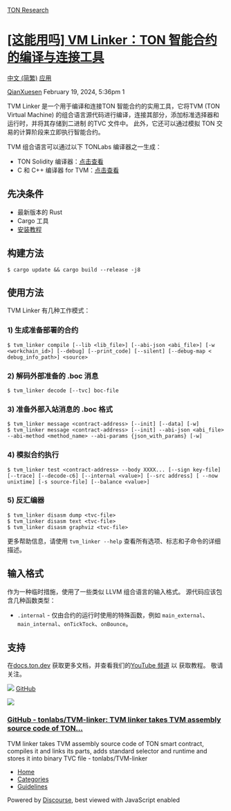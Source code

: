[TON Research](/)

# [\[这能用吗\] VM Linker：TON 智能合约的编译与连接工具](/t/vm-linker-ton/396)

[中文 (简繁)](/c/zh/application/55)  [应用](/c/zh/application/55) 

    

[QianXuesen](https://tonresear.ch/u/QianXuesen)   February 19, 2024, 5:36pm  1

TVM Linker 是一个用于编译和连接TON 智能合约的实用工具，它将TVM (TON Virtual Machine) 的组合语言源代码进行编译，连接其部分，添加标准选择器和运行时，并将其存储到二进制 的TVC 文件中。 此外，它还可以通过模拟 TON 交易的计算阶段来立即执行智能合约。

TVM 组合语言可以通过以下 TONLabs 编译器之一生成：

*   TON Solidity 编译器：[点击查看](https://github.com/tonlabs/TON-Solidity-Compiler)
*   C 和 C++ 编译器 for TVM：[点击查看](https://github.com/tonlabs/TON-Compiler)

## [](#h-1)先决条件

*   最新版本的 Rust
*   Cargo 工具
*   [安装教程](https://doc.rust-lang.org/cargo/getting-started/installation.html)

## [](#h-2)构建方法

```
$ cargo update && cargo build --release -j8
```

## [](#h-3)使用方法

TVM Linker 有几种工作模式：

### [](#h-1-4)1) 生成准备部署的合约

```
$ tvm_linker compile [--lib <lib_file>] [--abi-json <abi_file>] [-w <workchain_id>] [--debug] [--print_code] [--silent] [--debug-map < debug_info_path>] <source>
```

### [](#h-2-boc-5)2) 解码外部准备的 .boc 消息

```
$ tvm_linker decode [--tvc] boc-file
```

### [](#h-3-boc-6)3) 准备外部入站消息的 .boc 格式

```
$ tvm_linker message <contract-address> [--init] [--data] [-w]
$ tvm_linker message <contract-address> [--init] --abi-json <abi_file> --abi-method <method_name> --abi-params {json_with_params} [-w]
```

### [](#h-4-7)4) 模拟合约执行

```
$ tvm_linker test <contract-address> --body XXXX... [--sign key-file] [--trace] [--decode-c6] [--internal <value>] [--src address] [ --now unixtime] [-s source-file] [--balance <value>]
```

### [](#h-5-8)5) 反汇编器

```
$ tvm_linker disasm dump <tvc-file>
$ tvm_linker disasm text <tvc-file>
$ tvm_linker disasm graphviz <tvc-file>
```

更多帮助信息，请使用 `tvm_linker --help` 查看所有选项、标志和子命令的详细描述。

## [](#h-9)输入格式

作为一种临时措施，使用了一些类似 LLVM 组合语言的输入格式。 源代码应该包含几种函数类型：

*   `.internal` - 仅由合约的运行时使用的特殊函数，例如 `main_external`、`main_internal`、`onTickTock`、`onBounce`。

## [](#h-10)支持

在[docs.ton.dev](https://docs.ton.dev) 获取更多文档，并查看我们的[YouTube 频道](https://www.youtube.com/channel/UC9kJ6DKaxSxk6T3lEGdq-Gg) 以 获取教程。 敬请关注。

![](https://github.githubassets.com/favicons/favicon.svg) [GitHub](https://github.com/tonlabs/TVM-linker)

![](https://tonresear.ch/uploads/default/optimized/1X/31b5afedef0a8cfa0e56479f5ebf3b1bd0a09aed_2_690x345.png)

### [GitHub - tonlabs/TVM-linker: TVM linker takes TVM assembly source code of TON...](https://github.com/tonlabs/TVM-linker)

TVM linker takes TVM assembly source code of TON smart contract, compiles it and links its parts, adds standard selector and runtime and stores it into binary TVC file - tonlabs/TVM-linker

 

*   [Home](/)
*   [Categories](/categories)
*   [Guidelines](/guidelines)

Powered by [Discourse](https://www.discourse.org), best viewed with JavaScript enabled